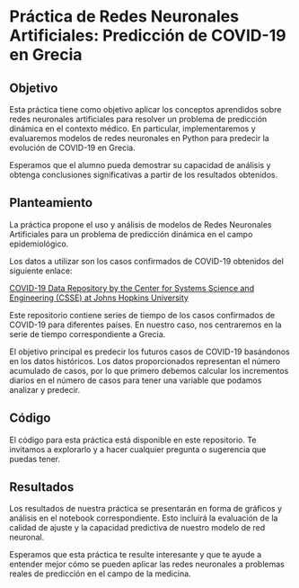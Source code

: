 # Práctica de Redes Neuronales Artificiales: Predicción de COVID-19 en Grecia

## Objetivo

Esta práctica tiene como objetivo aplicar los conceptos aprendidos sobre redes neuronales artificiales para resolver un problema de predicción dinámica en el contexto médico. En particular, implementaremos y evaluaremos modelos de redes neuronales en Python para predecir la evolución de COVID-19 en Grecia.

Esperamos que el alumno pueda demostrar su capacidad de análisis y obtenga conclusiones significativas a partir de los resultados obtenidos.

## Planteamiento

La práctica propone el uso y análisis de modelos de Redes Neuronales Artificiales para un problema de predicción dinámica en el campo epidemiológico.

Los datos a utilizar son los casos confirmados de COVID-19 obtenidos del siguiente enlace:

[COVID-19 Data Repository by the Center for Systems Science and Engineering (CSSE) at Johns Hopkins University](https://raw.githubusercontent.com/CSSEGISandData/COVID19/master/csse_covid_19_data/csse_covid_19_time_series/time_series_covid19_confirmed_global.csv)

Este repositorio contiene series de tiempo de los casos confirmados de COVID-19 para diferentes países. En nuestro caso, nos centraremos en la serie de tiempo correspondiente a Grecia.

El objetivo principal es predecir los futuros casos de COVID-19 basándonos en los datos históricos. Los datos proporcionados representan el número acumulado de casos, por lo que primero debemos calcular los incrementos diarios en el número de casos para tener una variable que podamos analizar y predecir.

## Código

El código para esta práctica está disponible en este repositorio. Te invitamos a explorarlo y a hacer cualquier pregunta o sugerencia que puedas tener.

## Resultados

Los resultados de nuestra práctica se presentarán en forma de gráficos y análisis en el notebook correspondiente. Esto incluirá la evaluación de la calidad de ajuste y la capacidad predictiva de nuestro modelo de red neuronal.

Esperamos que esta práctica te resulte interesante y que te ayude a entender mejor cómo se pueden aplicar las redes neuronales a problemas reales de predicción en el campo de la medicina.
